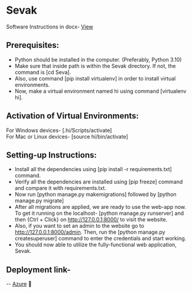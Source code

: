 # Sevak

Software Instructions in docx- [View](imp-docs/software-instructions.docx)

## **Prerequisites:**

-	Python should be installed in the computer. (Preferably, Python 3.10) 
-	Make sure that inside path is within the Sevak directory. If not, the command is [cd Seva].
-	Also, use command [pip install virtualenv] in order to install virtual environments.
-	Now, make a virtual environment named hi using command [virtualenv hi].	

## **Activation of Virtual Environments:**

For Windows devices- [.hi/Scripts/activate] </br>
For Mac or Linux devices- [source hi/bin/activate]

## **Setting-up Instructions:**

-	Install all the dependencies using [pip install -r requirements.txt] command.
-	Verify all the dependencies are installed using [pip freeze] command and compare it with requirements.txt.
-	Now run [python manage.py makemigrations] followed by [python manage.py migrate]
-	After all migrations are applied, we are ready to use the web-app now. </br>
To get it running on the localhost- [python manage.py runserver] and then {Ctrl + Click} on http://127.0.0.1:8000/ to visit the website.
-	Also, if you want to set an admin to the website go to http://127.0.0.1:8000/admin.
Then, run the [python manage.py createsuperuser] command to enter the credentials and start working.
-	You should now able to utilize the fully-functional web application, Sevak.

## Deployment link- 
-- [Azure](https://sevak.azurewebsites.net/) :link: </br>

